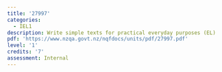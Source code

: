 ```yaml
---
title: '27997'
categories:
  - IEL1
description: Write simple texts for practical everyday purposes (EL)
pdf: 'https://www.nzqa.govt.nz/nqfdocs/units/pdf/27997.pdf'
level: '1'
credits: '7'
assessment: Internal
---
```



